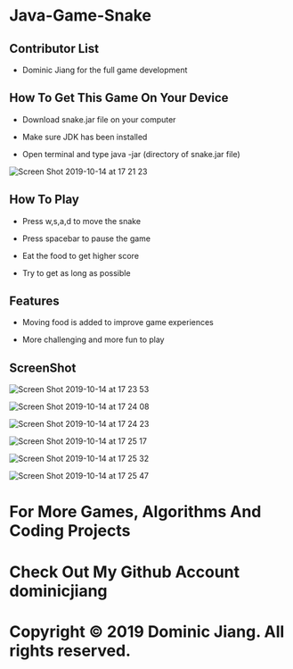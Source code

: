 # Java-Game-Snake

## Contributor List

- Dominic Jiang for the full game development

## How To Get This Game On Your Device

- Download snake.jar file on your computer

- Make sure JDK has been installed

- Open terminal and type java -jar (directory of snake.jar file)

![Screen Shot 2019-10-14 at 17 21 23](https://user-images.githubusercontent.com/49256436/66791008-1e7d7b80-eea7-11e9-898a-314882e99992.png)

## How To Play

- Press w,s,a,d to move the snake

- Press spacebar to pause the game

- Eat the food to get higher score

- Try to get as long as possible

## Features
- Moving food is added to improve game experiences

- More challenging and more fun to play

## ScreenShot

![Screen Shot 2019-10-14 at 17 23 53](https://user-images.githubusercontent.com/49256436/66791130-b5e2ce80-eea7-11e9-89a5-3c401b7b4f65.png)

![Screen Shot 2019-10-14 at 17 24 08](https://user-images.githubusercontent.com/49256436/66791170-ec204e00-eea7-11e9-9da2-0a06848aa982.png)

![Screen Shot 2019-10-14 at 17 24 23](https://user-images.githubusercontent.com/49256436/66791210-12de8480-eea8-11e9-86ef-caebd073940f.png)

![Screen Shot 2019-10-14 at 17 25 17](https://user-images.githubusercontent.com/49256436/66791230-25f15480-eea8-11e9-840c-2eab926d9772.png)

![Screen Shot 2019-10-14 at 17 25 32](https://user-images.githubusercontent.com/49256436/66791256-3e616f00-eea8-11e9-971c-dd7d02dede7e.png)

![Screen Shot 2019-10-14 at 17 25 47](https://user-images.githubusercontent.com/49256436/66791271-5802b680-eea8-11e9-944e-b025592c73d3.png)

# For More Games, Algorithms And Coding Projects

# Check Out My Github Account dominicjiang

# Copyright © 2019 Dominic Jiang. All rights reserved.
